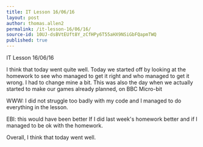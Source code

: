 ```yaml
---
title: IT Lesson 16/06/16
layout: post
author: thomas.allen2
permalink: /it-lesson-16/06/16/
source-id: 10UJ-dsBVtEUft8Y_zCfHPy6T55aHX9NSiGbFQapmTWQ
published: true
---
```

IT Lesson 16/06/16

I think that today went  quite well. Today we started off by looking at the homework to see who managed to get it right and who managed to get it wrong. I had to change mine a bit. This was also the day when we actually started to make our games already planned, on BBC Micro-bit

WWW: I did not struggle too badly with my code and I managed to do everything in the lesson.

EBI: this would have been better If I did last week's homework better and if I managed to be ok with the homework.

Overall, I think that today went well. 

